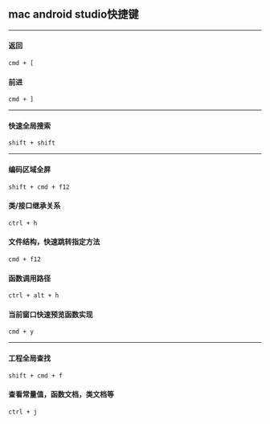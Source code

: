 ## mac android studio快捷键

---

#### 返回

`cmd + [`

#### 前进

`cmd + ]`

---

#### 快速全局搜索

`shift + shift`

---

#### 编码区域全屏
`shift + cmd + f12`

#### 类/接口继承关系

`ctrl + h`

#### 文件结构，快速跳转指定方法

`cmd + f12`

#### 函数调用路径

`ctrl + alt + h`

#### 当前窗口快速预览函数实现

`cmd + y`

---

#### 工程全局查找

`shift + cmd + f`

#### 查看常量值，函数文档，类文档等

`ctrl + j`

